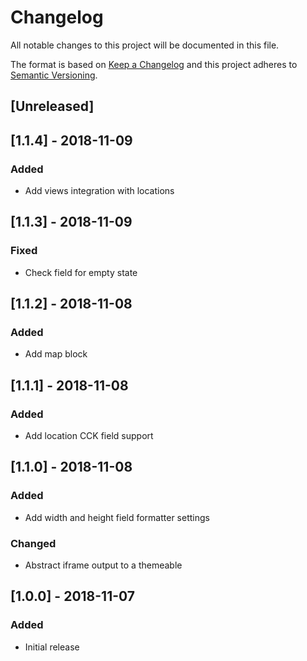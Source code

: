 Changelog
=========
All notable changes to this project will be documented in this file.

The format is based on [Keep a Changelog](http://keepachangelog.com/en/1.0.0/)
and this project adheres to [Semantic Versioning](http://semver.org/spec/v2.0.0.html).

[Unreleased]
------------

[1.1.4] - 2018-11-09
--------------------
### Added
- Add views integration with locations

[1.1.3] - 2018-11-09
--------------------
### Fixed
- Check field for empty state

[1.1.2] - 2018-11-08
--------------------
### Added
- Add map block

[1.1.1] - 2018-11-08
--------------------
### Added
- Add location CCK field support

[1.1.0] - 2018-11-08
--------------------
### Added
- Add width and height field formatter settings

### Changed
- Abstract iframe output to a themeable

[1.0.0] - 2018-11-07
--------------------
### Added
- Initial release
